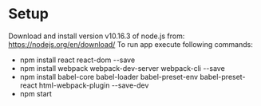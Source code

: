 # Setup

Download and install version v10.16.3 of node.js from: https://nodejs.org/en/download/
To run app execute following commands:

- npm install react react-dom --save
- npm install webpack webpack-dev-server webpack-cli --save
- npm install babel-core babel-loader babel-preset-env babel-preset-react html-webpack-plugin --save-dev
- npm start

